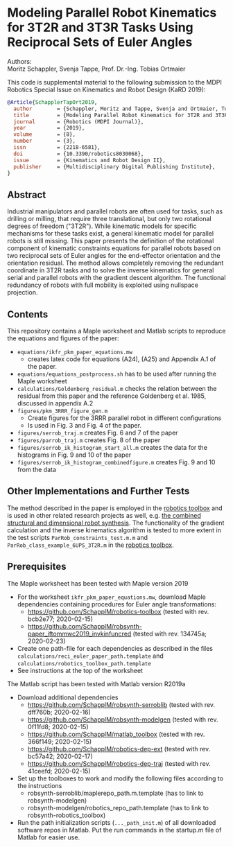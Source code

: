 # Modeling Parallel Robot Kinematics for 3T2R and 3T3R Tasks Using Reciprocal Sets of Euler Angles


Authors:  
Moritz Schappler, Svenja Tappe, Prof. Dr.-Ing. Tobias Ortmaier

This code is supplemental material to the following submission to the MDPI Robotics Special Issue on Kinematics and Robot Design (KaRD 2019):

```bib
@Article{SchapplerTapOrt2019,
  author        = {Schappler, Moritz and Tappe, Svenja and Ortmaier, Tobias},
  title         = {Modeling Parallel Robot Kinematics for 3T2R and 3T3R Tasks Using Reciprocal Sets of Euler Angles},
  journal       = {Robotics (MDPI Journal)},
  year          = {2019},
  volume        = {8},
  number        = {3},
  issn          = {2218-6581},
  doi           = {10.3390/robotics8030068},
  issue         = {Kinematics and Robot Design II},
  publisher     = {Multidisciplinary Digital Publishing Institute},
}
```

## Abstract

Industrial manipulators and parallel robots are often used for tasks, such as drilling or milling, that require three translational, but only two rotational degrees of freedom ("3T2R").
While kinematic models for specific mechanisms for these tasks exist, a general kinematic model for parallel robots is still missing. 
This paper presents the definition of the rotational component of kinematic constraints equations for parallel robots based on two reciprocal sets of Euler angles for the end-effector orientation and the orientation residual. 
The method allows completely removing the redundant coordinate in 3T2R tasks and to solve the inverse kinematics for general serial and parallel robots with the gradient descent algorithm. 
The functional redundancy of robots with full mobility is exploited using nullspace projection.


## Contents

This repository contains a Maple worksheet and Matlab scripts to reproduce the equations and figures of the paper:  

* `equations/ikfr_pkm_paper_equations.mw`
  * creates latex code for equations (A24), (A25) and Appendix A.1 of the paper.
* `equations/equations_postprocess.sh` has to be used after running the Maple worksheet
* `calculations/Goldenberg_residual.m` checks the relation between the residual from this paper and the reference Goldenberg et al. 1985, discussed in appendix A.2
* `figures/pkm_3RRR_figure_gen.m`
  * Create figures for the 3RRR parallel robot in different configurations
  * Is used in Fig. 3 and Fig. 4 of the paper.
* `figures/serrob_traj.m` creates Fig. 6 and 7 of the paper
* `figures/parrob_traj.m` creates Fig. 8 of the paper
* `figures/serrob_ik_histogram_start_all.m` creates the data for the histograms in Fig. 9 and 10 of the paper
* `figures/serrob_ik_histogram_combinedfigure.m` creates Fig. 9 and 10 from the data


## Other Implementations and Further Tests

The method described in the paper is employed in the [robotics toolbox](https://github.com/SchapplM/robotics-toolbox) and is used in other related research projects as well, e.g. [the combined structural and dimensional robot synthesis](https://github.com/SchapplM/robsynth-paper_iftommdach2020).
The functionality of the gradient calculation and the inverse kinematics algorithm is tested to more extent in the test scripts `ParRob_constraints_test.m.m` and `ParRob_class_example_6UPS_3T2R.m` in the [robotics toolbox](https://github.com/SchapplM/robotics-toolbox).

## Prerequisites

The Maple worksheet has been tested with Maple version 2019
* For the worksheet `ikfr_pkm_paper_equations.mw`, download Maple dependencies containing procedures for Euler angle transformations:
  * https://github.com/SchapplM/robotics-toolbox (tested with rev. bcb2e77; 2020-02-15)
  * https://github.com/SchapplM/robsynth-paper_iftommwc2019_invkinfuncred (tested with rev. 134745a; 2020-02-23)
* Create one path-file for each dependencies as described in the files `calculations/reci_euler_paper_path.template` and `calculations/robotics_toolbox_path.template`
* See instructions at the top of the worksheet

The Matlab script has been tested with Matlab version R2019a
* Download additional dependencies
  * https://github.com/SchapplM/robsynth-serroblib (tested with rev. dff760b; 2020-02-16)
  * https://github.com/SchapplM/robsynth-modelgen (tested with rev. 0f11fd8; 2020-02-15)
  * https://github.com/SchapplM/matlab_toolbox (tested with rev. 366f149; 2020-02-15)
  * https://github.com/SchapplM/robotics-dep-ext (tested with rev. bc57a42; 2020-02-17)
  * https://github.com/SchapplM/robotics-dep-traj (tested with rev. 41ceefd; 2020-02-15)
* Set up the toolboxes to work and modify the following files according to the instructions
  * robsynth-serroblib/maplerepo_path.m.template (has to link to robsynth-modelgen)
  * robsynth-modelgen/robotics_repo_path.template (has to link to robsynth-robotics_toolbox)
* Run the path initialization scripts (`..._path_init.m`) of all downloaded software repos in Matlab. Put the run commands in the startup.m file of Matlab for easier use.

